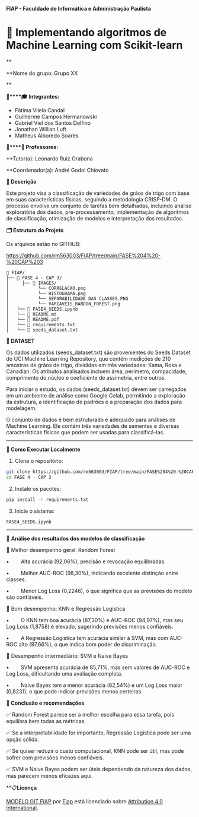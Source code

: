 <style>
</style>

**FIAP - Faculdade de Informática e Administração Paulista**

[](https://www.fiap.com.br/)

# 🌊 Implementando algoritmos de Machine Learning com Scikit-learn

**

**Nome do grupo: Grupo XX

**

**👨‍****🎓 Integrantes:**

- Fátima Vilela Candal
- Guilherme Campos Hermanowski
- Gabriel Viel dos Santos Delfino
- Jonathan Willian Luft
- Matheus Alboredo Soares
  
  

**👩‍****🏫 Professores:**

**Tutor(a):  Leonardo  Ruiz Orabona

**Coordenador(a): André  Godoi Chiovato



**📜 Descrição**

Este projeto visa a classificação de variedades de grãos de trigo com base em suas características físicas, seguindo a metodologia CRISP-DM. O processo envolve um conjunto de tarefas bem detalhadas, incluindo análise exploratória dos dados, pré-processamento, implementação de algoritmos de classificação, otimização de modelos e interpretação dos resultados.



**🗂️ Estrutura do Projeto**

Os arquivos estão no GITHUB: 

https://github.com/rm563003/FIAP/tree/main/FASE%204%20-%20CAP%203

```
📂 FIAP/ 
├── 📁 FASE 4 - CAP 3/
│     ├── 📁 IMAGES/
│           └── CORRELACAO.png
│           └── HISTOGRAMA.png
│           └── SEPARABILIDADE DAS CLASSES.PNG
│           └── VARIAVEIS_RANDON_FOREST.png
│   └── 📄 FASE4_SEEDS.ipynb
│   └── 📄 README.md
│   └── 📄 README.pdf
│   └── 📄 requirements.txt
│   └── 📄 seeds_dataset.txt
```
  
  

**🔧 DATASET**

Os dados utilizados (seeds_dataset.txt) são provenientes do Seeds Dataset do UCI Machine Learning Repository, que contém medições de 210 amostras de grãos de trigo, divididas em três variedades: Kama, Rosa e Canadian. Os atributos analisados
incluem área, perímetro, compacidade, comprimento do núcleo e coeficiente de
assimetria, entre outros.

Para iniciar o estudo, os dados (seeds_dataset.txt) devem ser carregados em um
ambiente de análise como Google Colab, permitindo a exploração da estrutura, a
identificação de padrões e a preparação dos dados para modelagem.

O conjunto de dados é bem estruturado e adequado para análises de Machine Learning. Ele contém três variedades de sementes e diversas características físicas que podem ser usadas para classificá-las.

---

**🚀 Como Executar Localmente**

1. Clone o repositório:

```bash
git clone https://github.com/rm563003/FIAP/tree/main/FASE%204%20-%20CAP%203
cd FASE 4 - CAP 3
```

2. Instale os pacotes:

```bash
pip install -r requirements.txt
```

3. Inicie o sistema:

```bash
FASE4_SEEDS.ipynb
```

---

**🔧** **Análise dos resultados dos modelos de classificação**

🔹 Melhor desempenho geral: Random Forest

•        Alta acurácia (92,06%), precisão e revocação equilibradas.

•        Melhor AUC-ROC (98,30%), indicando excelente distinção entre classes.

•        Menor Log Loss (0,2246), o que significa que as previsões do modelo são confiáveis.

🔹 Bom desempenho: KNN e Regressão Logística

•        O KNN tem boa acurácia (87,30%) e AUC-ROC (94,97%), mas seu Log Loss (1,8758) é elevado, sugerindo previsões menos confiáveis.

•        A Regressão Logística tem acurácia similar à SVM, mas com AUC-ROC alto (97,66%), o que indica bom poder de discriminação.

🔹 Desempenho intermediário: SVM e Naive Bayes

•        SVM apresenta acurácia de 85,71%, mas sem valores de AUC-ROC e Log Loss, dificultando uma avaliação completa.

•        Naive Bayes tem a menor acurácia (82,54%) e um Log Loss maior (0,8231), o que pode indicar previsões menos certeiras.

**🔧 Conclusão e recomendações**

✅ Random Forest parece ser a melhor escolha para essa tarefa, pois equilibra bem todas as métricas.

✅ Se a interpretabilidade for importante, Regressão Logística pode ser uma opção sólida.

✅ Se quiser reduzir o custo computacional, KNN pode ser útil, mas pode sofrer com previsões menos confiáveis.

✅ SVM e Naive Bayes podem ser úteis dependendo da natureza dos dados, mas parecem menos eficazes aqui.



**📋**Licença**

[MODELO GIT FIAP](https://github.com/agodoi/template) por [Fiap](https://fiap.com.br/) está licenciado sobre [Attribution 4.0 International](http://creativecommons.org/licenses/by/4.0/?ref=chooser-v1).
